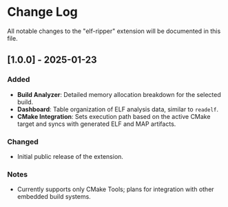 # Change Log

All notable changes to the "elf-ripper" extension will be documented in this file.

## [1.0.0] - 2025-01-23

### Added
- **Build Analyzer**: Detailed memory allocation breakdown for the selected build.
- **Dashboard**: Table organization of ELF analysis data, similar to `readelf`.
- **CMake Integration**: Sets execution path based on the active CMake target and syncs with generated ELF and MAP artifacts.

### Changed
- Initial public release of the extension.

### Notes
- Currently supports only CMake Tools; plans for integration with other embedded build systems.
